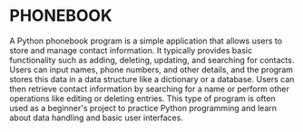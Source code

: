 # PHONEBOOK
A Python phonebook program is a simple application that allows users to store and manage contact information. It typically provides basic functionality such as adding, deleting, updating, and searching for contacts. Users can input names, phone numbers, and other details, and the program stores this data in a data structure like a dictionary or a database. Users can then retrieve contact information by searching for a name or perform other operations like editing or deleting entries. This type of program is often used as a beginner's project to practice Python programming and learn about data handling and basic user interfaces.
